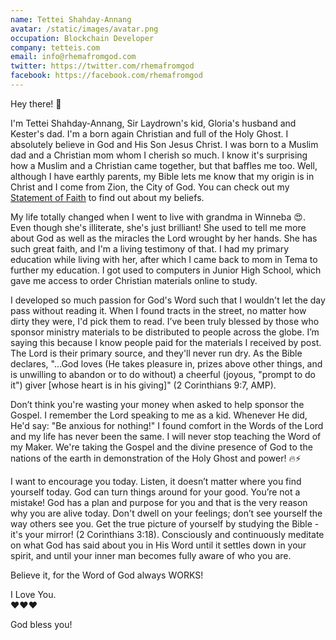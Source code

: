 ```yaml
---
name: Tettei Shahday-Annang
avatar: /static/images/avatar.png
occupation: Blockchain Developer
company: tetteis.com
email: info@rhemafromgod.com
twitter: https://twitter.com/rhemafromgod
facebook: https://facebook.com/rhemafromgod
---
```


Hey there! 👋

I'm Tettei Shahday-Annang, Sir Laydrown's kid, Gloria's husband and Kester's dad. I'm a born again Christian and full of the Holy Ghost. I absolutely believe in God and His Son Jesus Christ. I was born to a Muslim dad and a Christian mom whom I cherish so much. I know it's surprising how a Muslim and a Christian came together, but that baffles me too. Well, although I have earthly parents, my Bible lets me know that my origin is in Christ and I come from Zion, the City of God. You can check out my [Statement of Faith](https://www.rhemafromgod.com/faith) to find out about my beliefs.

My life totally changed when I went to live with grandma in Winneba 😍. Even though she's illiterate, she's just brilliant! She used to tell me more about God as well as the miracles the Lord wrought by her hands. She has such great faith, and I'm a living testimony of that. I had my primary education while living with her, after which I came back to mom in Tema to further my education. I got used to computers in Junior High School, which gave me access to order Christian materials online to study.

I developed so much passion for God's Word such that I wouldn't let the day pass without reading it. When I found tracts in the street, no matter how dirty they were, I'd pick them to read. I’ve been truly blessed by those who sponsor ministry materials to be distributed to people across the globe. I’m saying this because I know people paid for the materials I received by post. The Lord is their primary source, and they'll never run dry. As the Bible declares, "...God loves (He takes pleasure in, prizes above other things, and is unwilling to abandon or to do without) a cheerful (joyous, "prompt to do it") giver [whose heart is in his giving]" (2 Corinthians 9:7, AMP).

Don’t think you're wasting your money when asked to help sponsor the Gospel. I remember the Lord speaking to me as a kid. Whenever He did, He'd say: "Be anxious for nothing!" I found comfort in the Words of the Lord and my life has never been the same. I will never stop teaching the Word of my Maker. We're taking the Gospel and the divine presence of God to the nations of the earth in demonstration of the Holy Ghost and power! 🔥⚡

I want to encourage you today. Listen, it doesn’t matter where you find yourself today. God can turn things around for your good. You’re not a mistake! God has a plan and purpose for you and that is the very reason why you are alive today. Don't dwell on your feelings; don’t see yourself the way others see you. Get the true picture of yourself by studying the Bible - it's your mirror! (2 Corinthians 3:18). Consciously and continuously meditate on what God has said about you in His Word until it settles down in your spirit, and until your inner man becomes fully aware of who you are.

Believe it, for the Word of God always WORKS!

I Love You.  
❤️❤️❤️

God bless you!
